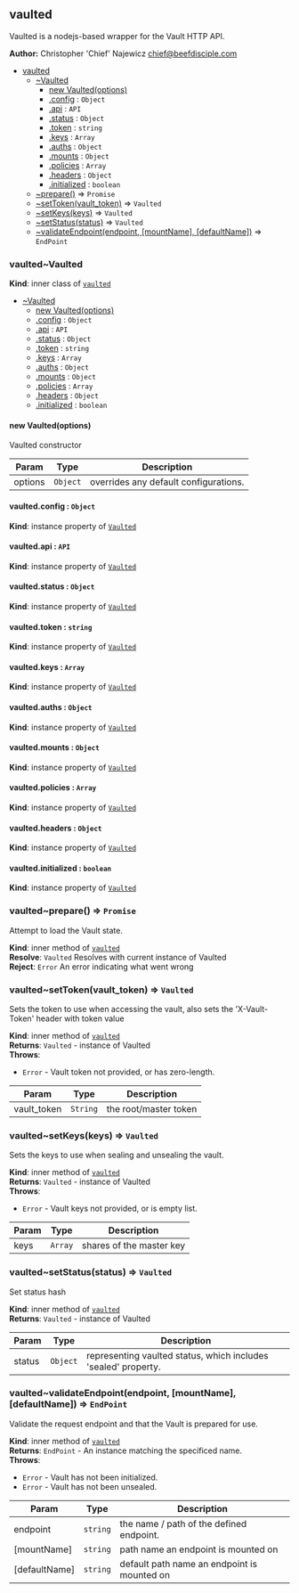 <a name="module_vaulted"></a>
## vaulted
Vaulted is a nodejs-based wrapper for the Vault HTTP API.

**Author:** Christopher 'Chief' Najewicz <chief@beefdisciple.com>  

* [vaulted](#module_vaulted)
    * [~Vaulted](#module_vaulted..Vaulted)
        * [new Vaulted(options)](#new_module_vaulted..Vaulted_new)
        * [.config](#module_vaulted..Vaulted+config) : <code>Object</code>
        * [.api](#module_vaulted..Vaulted+api) : <code>API</code>
        * [.status](#module_vaulted..Vaulted+status) : <code>Object</code>
        * [.token](#module_vaulted..Vaulted+token) : <code>string</code>
        * [.keys](#module_vaulted..Vaulted+keys) : <code>Array</code>
        * [.auths](#module_vaulted..Vaulted+auths) : <code>Object</code>
        * [.mounts](#module_vaulted..Vaulted+mounts) : <code>Object</code>
        * [.policies](#module_vaulted..Vaulted+policies) : <code>Array</code>
        * [.headers](#module_vaulted..Vaulted+headers) : <code>Object</code>
        * [.initialized](#module_vaulted..Vaulted+initialized) : <code>boolean</code>
    * [~prepare()](#module_vaulted..prepare) ⇒ <code>Promise</code>
    * [~setToken(vault_token)](#module_vaulted..setToken) ⇒ <code>Vaulted</code>
    * [~setKeys(keys)](#module_vaulted..setKeys) ⇒ <code>Vaulted</code>
    * [~setStatus(status)](#module_vaulted..setStatus) ⇒ <code>Vaulted</code>
    * [~validateEndpoint(endpoint, [mountName], [defaultName])](#module_vaulted..validateEndpoint) ⇒ <code>EndPoint</code>

<a name="module_vaulted..Vaulted"></a>
### vaulted~Vaulted
**Kind**: inner class of <code>[vaulted](#module_vaulted)</code>  

* [~Vaulted](#module_vaulted..Vaulted)
    * [new Vaulted(options)](#new_module_vaulted..Vaulted_new)
    * [.config](#module_vaulted..Vaulted+config) : <code>Object</code>
    * [.api](#module_vaulted..Vaulted+api) : <code>API</code>
    * [.status](#module_vaulted..Vaulted+status) : <code>Object</code>
    * [.token](#module_vaulted..Vaulted+token) : <code>string</code>
    * [.keys](#module_vaulted..Vaulted+keys) : <code>Array</code>
    * [.auths](#module_vaulted..Vaulted+auths) : <code>Object</code>
    * [.mounts](#module_vaulted..Vaulted+mounts) : <code>Object</code>
    * [.policies](#module_vaulted..Vaulted+policies) : <code>Array</code>
    * [.headers](#module_vaulted..Vaulted+headers) : <code>Object</code>
    * [.initialized](#module_vaulted..Vaulted+initialized) : <code>boolean</code>

<a name="new_module_vaulted..Vaulted_new"></a>
#### new Vaulted(options)
Vaulted constructor


| Param | Type | Description |
| --- | --- | --- |
| options | <code>Object</code> | overrides any default configurations. |

<a name="module_vaulted..Vaulted+config"></a>
#### vaulted.config : <code>Object</code>
**Kind**: instance property of <code>[Vaulted](#module_vaulted..Vaulted)</code>  
<a name="module_vaulted..Vaulted+api"></a>
#### vaulted.api : <code>API</code>
**Kind**: instance property of <code>[Vaulted](#module_vaulted..Vaulted)</code>  
<a name="module_vaulted..Vaulted+status"></a>
#### vaulted.status : <code>Object</code>
**Kind**: instance property of <code>[Vaulted](#module_vaulted..Vaulted)</code>  
<a name="module_vaulted..Vaulted+token"></a>
#### vaulted.token : <code>string</code>
**Kind**: instance property of <code>[Vaulted](#module_vaulted..Vaulted)</code>  
<a name="module_vaulted..Vaulted+keys"></a>
#### vaulted.keys : <code>Array</code>
**Kind**: instance property of <code>[Vaulted](#module_vaulted..Vaulted)</code>  
<a name="module_vaulted..Vaulted+auths"></a>
#### vaulted.auths : <code>Object</code>
**Kind**: instance property of <code>[Vaulted](#module_vaulted..Vaulted)</code>  
<a name="module_vaulted..Vaulted+mounts"></a>
#### vaulted.mounts : <code>Object</code>
**Kind**: instance property of <code>[Vaulted](#module_vaulted..Vaulted)</code>  
<a name="module_vaulted..Vaulted+policies"></a>
#### vaulted.policies : <code>Array</code>
**Kind**: instance property of <code>[Vaulted](#module_vaulted..Vaulted)</code>  
<a name="module_vaulted..Vaulted+headers"></a>
#### vaulted.headers : <code>Object</code>
**Kind**: instance property of <code>[Vaulted](#module_vaulted..Vaulted)</code>  
<a name="module_vaulted..Vaulted+initialized"></a>
#### vaulted.initialized : <code>boolean</code>
**Kind**: instance property of <code>[Vaulted](#module_vaulted..Vaulted)</code>  
<a name="module_vaulted..prepare"></a>
### vaulted~prepare() ⇒ <code>Promise</code>
Attempt to load the Vault state.

**Kind**: inner method of <code>[vaulted](#module_vaulted)</code>  
**Resolve**: <code>Vaulted</code> Resolves with current instance of Vaulted  
**Reject**: <code>Error</code> An error indicating what went wrong  
<a name="module_vaulted..setToken"></a>
### vaulted~setToken(vault_token) ⇒ <code>Vaulted</code>
Sets the token to use when accessing the vault,
also sets the 'X-Vault-Token' header with token value

**Kind**: inner method of <code>[vaulted](#module_vaulted)</code>  
**Returns**: <code>Vaulted</code> - instance of Vaulted  
**Throws**:

- <code>Error</code> - Vault token not provided, or has zero-length.


| Param | Type | Description |
| --- | --- | --- |
| vault_token | <code>String</code> | the root/master token |

<a name="module_vaulted..setKeys"></a>
### vaulted~setKeys(keys) ⇒ <code>Vaulted</code>
Sets the keys to use when sealing and unsealing the vault.

**Kind**: inner method of <code>[vaulted](#module_vaulted)</code>  
**Returns**: <code>Vaulted</code> - instance of Vaulted  
**Throws**:

- <code>Error</code> - Vault keys not provided, or is empty list.


| Param | Type | Description |
| --- | --- | --- |
| keys | <code>Array</code> | shares of the master key |

<a name="module_vaulted..setStatus"></a>
### vaulted~setStatus(status) ⇒ <code>Vaulted</code>
Set status hash

**Kind**: inner method of <code>[vaulted](#module_vaulted)</code>  
**Returns**: <code>Vaulted</code> - instance of Vaulted  

| Param | Type | Description |
| --- | --- | --- |
| status | <code>Object</code> | representing vaulted status, which includes 'sealed' property. |

<a name="module_vaulted..validateEndpoint"></a>
### vaulted~validateEndpoint(endpoint, [mountName], [defaultName]) ⇒ <code>EndPoint</code>
Validate the request endpoint and that the Vault is prepared for use.

**Kind**: inner method of <code>[vaulted](#module_vaulted)</code>  
**Returns**: <code>EndPoint</code> - An instance matching the specificed name.  
**Throws**:

- <code>Error</code> - Vault has not been initialized.
- <code>Error</code> - Vault has not been unsealed.


| Param | Type | Description |
| --- | --- | --- |
| endpoint | <code>string</code> | the name / path of the defined endpoint. |
| [mountName] | <code>string</code> | path name an endpoint is mounted on |
| [defaultName] | <code>string</code> | default path name an endpoint is mounted on |

